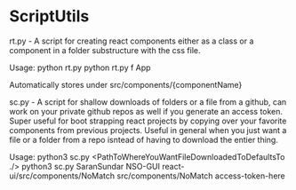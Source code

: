 # ScriptUtils

rt.py - A script for creating react components either as a class or a component in a folder substructure with the css file.

Usage: python rt.py <f or function c or class> <name of component or class>
       python rt.py f App
    
Automatically stores under src/components/{componentName}

sc.py - A script for shallow downloads of folders or a file from a github, can work on your private github repos as well if you generate an access token. Super useful for boot strapping react projects by copying over your favorite components from previous projects. Useful in general when you just want a file or a folder from a repo isntead of having to download the entier thing.

Usage: python3 sc.py <GithubRepoOwnerUserName> <RepoName> <RelativePathToFolderOrFileInRepo> <PathToWhereYouWantFileDownloadedToDefaultsTo ./> <Optional access-token-here for your private repos>
       python3 sc.py SaranSundar NSO-GUI react-ui/src/components/NoMatch src/components/NoMatch access-token-here